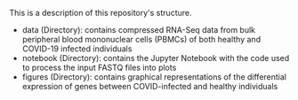 This is a description of this repository's structure.
- data (Directory): contains compressed RNA-Seq data from bulk peripheral blood mononuclear cells (PBMCs) of both healthy and COVID-19 infected individuals
- notebook (Directory): contains the Jupyter Notebook with the code used to process the input FASTQ files into plots
- figures (Directory): contains graphical representations of the differential expression of genes between COVID-infected and healthy individuals
